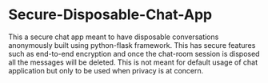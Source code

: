 # Secure-Disposable-Chat-App
This a secure chat app meant to have disposable conversations anonymously built using python-flask framework. This has secure features such as end-to-end encryption and once the chat-room session is disposed all the messages will be deleted. This is not meant for default usage of chat application but only to be used when privacy is at concern.
